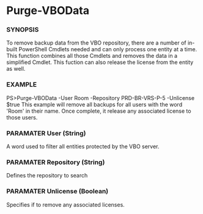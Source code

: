 # Purge-VBOData
### SYNOPSIS
To remove backup data from the VBO repository, there are a number of in-built PowerShell Cmdlets needed and can only process one entity at 
a time.  This function combines all those Cmdlets and removes the data in a simplified Cmdlet.  This fuction can also release the license 
from the entity as well.
### EXAMPLE
PS>Purge-VBOData -User Room -Repository PRD-BR-VRS-P-5 -Unlicense $true 
This example will remove all backups for all users with the word 'Room' in their name.  Once complete, it release any associated license to those users.  
### PARAMATER User (String)
A word used to filter all entities protected by the VBO server.
### PARAMATER Repository (String)
Defines the repository to search
### PARAMATER Unlicense (Boolean)
Specifies if to remove any associated licenses.
